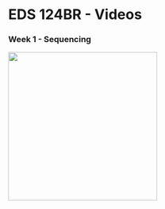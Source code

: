 # EDS 124BR - Videos

### Week 1 - Sequencing
<a href="https://youtu.be/qQUIAXceEC8" target="_blank">
  <img width="300" src=""> 
</a>

              
